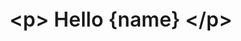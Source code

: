 <script>
	let name = 'world';
</script>

\<p> Hello {name} \</p>

<style>
	p {
	font-size: 32px;
	font-weight: 600;
	line-height: 40p;
	}
<style>

---

<h1>Hello world</h1>

**I'm currently developing and being a stand-in leader at @neadevs**  


<!--
**gabrieladrianmezar/gabrieladrianmezar** is a ✨ _special_ ✨ repository because its `README.md` (this file) appears on your GitHub profile.

Here are some ideas to get you started:

- 🔭 I’m currently working on ...
- 🌱 I’m currently learning ...
- 👯 I’m looking to collaborate on ...
- 🤔 I’m looking for help with ...
- 💬 Ask me about ...
- 📫 How to reach me: ...
- 😄 Pronouns: ...
- ⚡ Fun fact: ...
-->
